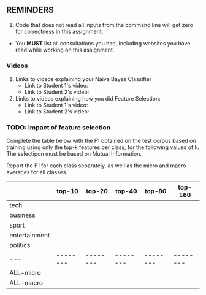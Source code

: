 ## REMINDERS

1. Code that does not read all inputs from the command line will get zero for correctness in this assignment.
+ You **MUST** list all consultations you had, including websites you have read while working on this assignment.


### Videos

1. Links to videos explaining your Naive Bayes Classifier
    * Link to Student 1's video:
    * Link to Student 2's video:
1. Links to videos explaining how you did Feature Selection:
    * Link to Student 1's video:
    * Link to Student 2's video:


### TODO: Impact of feature selection

Complete the table below with the F1 obtained on the test corpus based on training using only the top-k features per class, for the following values of k. The selectipon must be based on Mutual Information.

Report the F1 for each class separately, as well as the micro and macro averages for all classes.

|   | top-10 | top-20 | top-40 | top-80 | top-160|
|---|--------|--------|--------|--------|--------|
tech | | | | | |
business | | | | | |
sport | | | | | |
entertainment | | | | | |
politics | | | | | |
|---|--------|--------|--------|--------|--------|
ALL-micro | | | | | |
ALL-macro | | | | | |

